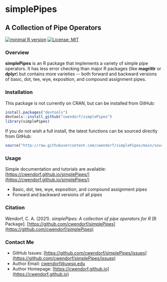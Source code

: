 # simplePipes

## A Collection of Pipe Operators

[![minimal R version](https://img.shields.io/badge/R%3E%3D-3.6.2-6666ff.svg)](https://cran.r-project.org/)
[![License: MIT](https://img.shields.io/badge/License-MIT-blue.svg)](https://opensource.org/licenses/MIT)

### Overview

**simplePipes** is an R package that implements a variety of simple pipe operators. It has less error checking than major R packages (like **magrittr** or **dplyr**) but contains more varieties -- both forward and backward versions of basic, dot, tee, wye, exposition, and compound assignment pipes.

### Installation

This package is not currently on CRAN, but can be installed from GitHub:

``` r
install.packages("devtools")
devtools::install_github("cwendorf/simplePipes")
library(simplePipes)
```

If you do not wish a full install, the latest functions can be sourced directly from GitHub:

```r
source("http://raw.githubusercontent.com/cwendorf/simplePipes/main/source-simplePipes.R")
```

### Usage

Simple documentation and tutorials are available:  
[https://cwendorf.github.io/simplePipes/](https://cwendorf.github.io/simplePipes/)

- Basic, dot, tee, wye, exposition, and compound assignment pipes
- Forward and backward versions of all pipes

### Citation

Wendorf, C. A. (2021). _simplePipes: A collection of pipe operators for R_ [R Package]. [https://github.com/cwendorf/simplePipes](https://github.com/cwendorf/simplePipes)

### Contact Me

- GitHub Issues: [https://github.com/cwendorf/simplePipes/issues](https://github.com/cwendorf/simplePipes/issues) 
- Author Email: [cwendorf@uwsp.edu](mailto:cwendorf@uwsp.edu)
- Author Homepage: [https://cwendorf.github.io](https://cwendorf.github.io)
 
